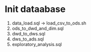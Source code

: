 # Init dataabase
1. data_load.sql -> load_csv_to_ods.sh
2. ods_to_dwd_and_dim.sql
3. dwd_to_dws.sql
4. dws_to_ads.sql
5. exploratory_analysis.sql